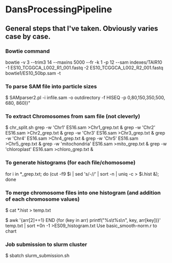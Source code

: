 # DansProcessingPipeline

<h2>General steps that I've taken. Obviously varies case by case.</h1>

<h3>Bowtie command</h3>
bowtie -v 3 --trim3 14 --maxins 5000 --fr -k 1  -p 12 --sam indexes/TAIR10 -1 ES10_TCGGCA_L002_R1_001.fastq -2 ES10_TCGGCA_L002_R2_001.fastq bowtie1/ES10_50bp.sam -t

<h3>To parse SAM file into particle sizes</h3>
$ SAMparser2.pl -i infile.sam -o outdirectory -f HISEQ -p 0,80,150,350,500, 680, 860)}"

<h3>To extract Chromosomes from sam file (not cleverly)</h3>
$ chr_split.sh
	grep -w 'Chr1' ES16.sam >Chr1_grep.txt &
	grep -w 'Chr2' ES16.sam >Chr2_grep.txt &
	grep -w 'Chr3' ES16.sam >Chr3_grep.txt &
	grep -w 'Chr4' ES16.sam >Chr4_grep.txt &
	grep -w 'Chr5' ES16.sam >Chr5_grep.txt &
	grep -w 'mitochondria' ES16.sam >mito_grep.txt &
	grep -w 'chloroplast' ES16.sam >chloro_grep.txt &

<h3>To generate histograms (for each file/chomosome)</h3>
for i in *_grep.txt; do (cut -f9 $i | sed 's/-//' | sort -n | uniq -c > $i.hist &); done

<h3>To merge chromosome files into one histogram (and addition of each chromosome values)</h3>
$ cat *.hist > temp.txt

$ awk '{arr[$2]+=$1} END {for (key in arr) printf("%s\t%s\n", key, arr[key])}' temp.txt   | sort +0n -1 >ES09_histogram.txt
Use basic_smooth-norm.r to chart

<h3>Job submission to slurm cluster</h3>
$ sbatch slurm_submission.sh
